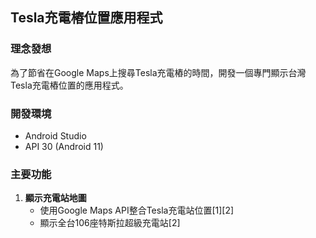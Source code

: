 ## Tesla充電樁位置應用程式

### 理念發想
為了節省在Google Maps上搜尋Tesla充電樁的時間，開發一個專門顯示台灣Tesla充電樁位置的應用程式。

### 開發環境
- Android Studio
- API 30 (Android 11)

### 主要功能

1. **顯示充電站地圖**
   - 使用Google Maps API整合Tesla充電站位置[1][2]
   - 顯示全台106座特斯拉超級充電站[2]
